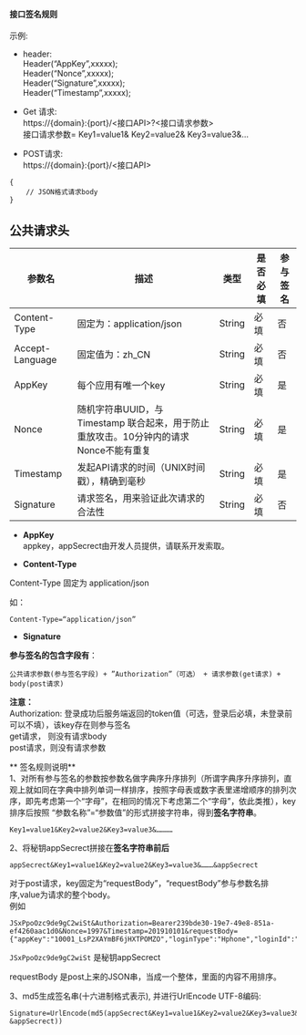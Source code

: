#### 接口签名规则

示例:

- header:  
  Header(“AppKey”,xxxxx);  
  Header(“Nonce”,xxxxx);  
  Header(“Signature”,xxxxx);  
  Header(“Timestamp”,xxxxx);

- Get 请求:  
  https://{domain}:{port}/<接口API>?<接口请求参数>  
  接口请求参数= Key1=value1& Key2=value2& Key3=value3&…

- POST请求:  
  https://{domain}:{port}/<接口API>

```
{
    // JSON格式请求body
}
```

## 公共请求头

| 参数名             | 描述                                                    | 类型     | 是否必填 | 参与签名 |
| --------------- | ----------------------------------------------------- | ------ | ---- | ---- |
| Content-Type    | 固定为：application/json                                  | String | 必填   | 否    |
| Accept-Language | 固定值为：zh_CN                                            | String | 必填   | 否    |
| AppKey          | 每个应用有唯一个key                                           | String | 必填   | 是    |
| Nonce           | 随机字符串UUID，与Timestamp 联合起来，用于防止重放攻击。10分钟内的请求Nonce不能有重复 | String | 必填   | 是    |
| Timestamp       | 发起API请求的时间（UNIX时间戳），精确到毫秒                             | String | 必填   | 是    |
| Signature       | 请求签名，用来验证此次请求的合法性                                     | String | 必填   | 否    |

- **AppKey**  
  appkey，appSecrect由开发人员提供，请联系开发索取。

- **Content-Type**

Content-Type 固定为 application/json

如：

```
Content-Type=“application/json”
```

- **Signature**

**参与签名的包含字段有**：

```
公共请求参数(参与签名字段) + ”Authorization”（可选） + 请求参数(get请求) + body(post请求)
```

**注意：**  
Authorization: 登录成功后服务端返回的token值（可选，登录后必填，未登录前可以不填），该key存在则参与签名  
get请求， 则没有请求body  
post请求，则没有请求参数

** 签名规则说明**  
1、对所有参与签名的参数按参数名做字典序升序排列（所谓字典序升序排列，直观上就如同在字典中排列单词一样排序，按照字母表或数字表里递增顺序的排列次序，即先考虑第一个“字母”，在相同的情况下考虑第二个“字母”，依此类推），key排序后按照 “参数名称”=“参数值”的形式拼接字符串，得到**签名字符串**。

```
Key1=value1&Key2=value2&Key3=value3&…………
```

2、将秘钥appSecrect拼接在**签名字符串前后**

```
appSecrect&Key1=value1&Key2=value2&Key3=value3&………&appSecrect
```

对于post请求，key固定为“requestBody”，“requestBody”参与参数名排序,value为请求的整个body。  
例如

```
JSxPpoOzc9de9gC2wiSt&Authorization=Bearer239bde30-19e7-49e8-851a-ef4260aac1d0&Nonce=1997&Timestamp=201910101&requestBody={"appKey":"10001_LsP2XAYmBF6jHXTPOMZO","loginType":"Hphone","loginId":"13725530664","password":"123456","gameId":"10001","deviceId":"abc99887yu","channelId":"1002","deviceBrand":"huawei"}&JSxPpoOzc9de9gC2wiSt
```

`JSxPpoOzc9de9gC2wiSt` 是秘钥appSecrect

requestBody 是post上来的JSON串，当成一个整体，里面的内容不用排序。

3、md5生成签名串(十六进制格式表示), 并进行UrlEncode UTF-8编码:

```
Signature=UrlEncode(md5(appSecrect&Key1=value1&Key2=value2&Key3=value3&………&appSecrect))
```
